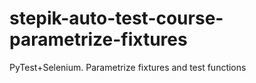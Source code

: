 # stepik-auto-test-course-parametrize-fixtures
PyTest+Selenium. Parametrize fixtures and test functions
